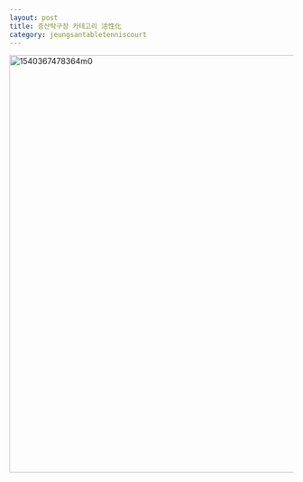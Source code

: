 ```yaml
---
layout: post
title: 증산탁구장 카테고리 活性化
category: jeungsantabletenniscourt
---
```


<img width="740px" alt="1540367478364m0" src="https://user-images.githubusercontent.com/81041256/112521849-526d0800-8de0-11eb-96e2-568db73aecad.jpeg">
